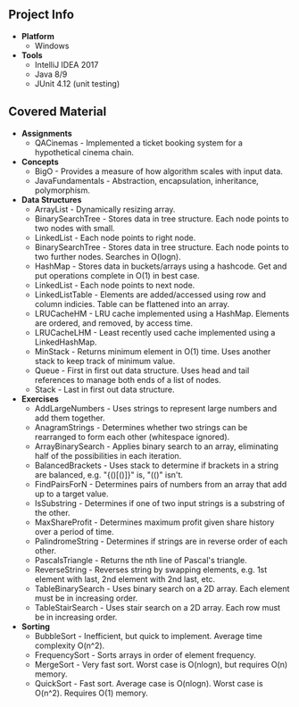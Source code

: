 ## Project Info
* **Platform**
  * Windows
* **Tools**
  * IntelliJ IDEA 2017
  * Java 8/9
  * JUnit 4.12 (unit testing)
## Covered Material
* **Assignments**
  * QACinemas - Implemented a ticket booking system for a hypothetical cinema chain.
* **Concepts**
  * BigO - Provides a measure of how algorithm scales with input data.
  * JavaFundamentals - Abstraction, encapsulation, inheritance, polymorphism.
* **Data Structures**
  * ArrayList - Dynamically resizing array.
  * BinarySearchTree - Stores data in tree structure. Each node points to two nodes with small.
  * LinkedList - Each node points to right node.
  * BinarySearchTree - Stores data in tree structure. Each node points to two further nodes. Searches in O(logn).
  * HashMap - Stores data in buckets/arrays using a hashcode. Get and put operations complete in O(1) in best case.
  * LinkedList - Each node points to next node.
  * LinkedListTable - Elements are added/accessed using row and column indicies. Table can be flattened into an array.
  * LRUCacheHM - LRU cache implemented using a HashMap. Elements are ordered, and removed, by access time.
  * LRUCacheLHM - Least recently used cache implemented using a LinkedHashMap.
  * MinStack - Returns minimum element in O(1) time. Uses another stack to keep track of minimum value.
  * Queue - First in first out data structure. Uses head and tail references to manage both ends of a list of nodes.
  * Stack - Last in first out data structure.
* **Exercises**
  * AddLargeNumbers - Uses strings to represent large numbers and add them together.
  * AnagramStrings - Determines whether two strings can be rearranged to form each other (whitespace ignored).
  * ArrayBinarySearch - Applies binary search to an array, eliminating half of the possibilities in each iteration.
  * BalancedBrackets - Uses stack to determine if brackets in a string are balanced, e.g. "{()[()]}" is, "(()" isn't.
  * FindPairsForN - Determines pairs of numbers from an array that add up to a target value.
  * IsSubstring - Determines if one of two input strings is a substring of the other.
  * MaxShareProfit - Determines maximum profit given share history over a period of time.
  * PalindromeString - Determines if strings are in reverse order of each other.
  * PascalsTriangle - Returns the nth line of Pascal's triangle.
  * ReverseString - Reverses string by swapping elements, e.g. 1st element with last, 2nd element with 2nd last, etc.
  * TableBinarySearch - Uses binary search on a 2D array. Each element must be in increasing order.
  * TableStairSearch - Uses stair search on a 2D array. Each row must be in increasing order.
* **Sorting**
  * BubbleSort - Inefficient, but quick to implement. Average time complexity O(n^2).
  * FrequencySort - Sorts arrays in order of element frequency.
  * MergeSort - Very fast sort. Worst case is O(nlogn), but requires O(n) memory.
  * QuickSort - Fast sort. Average case is O(nlogn). Worst case is O(n^2). Requires O(1) memory.
